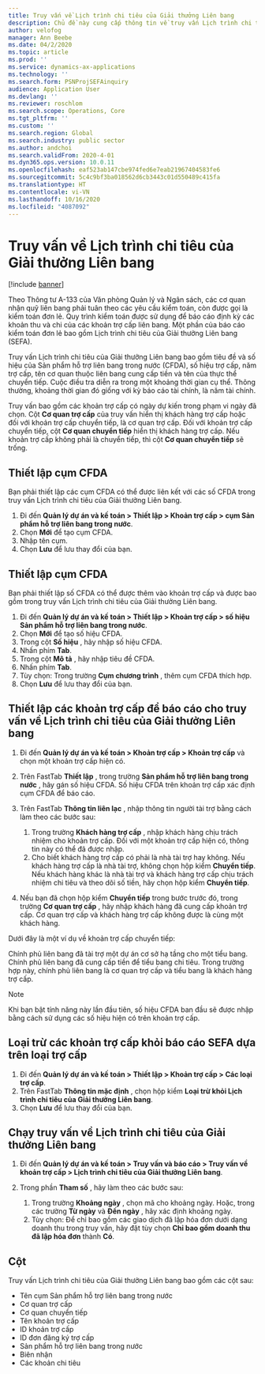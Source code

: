 ```yaml
---
title: Truy vấn về Lịch trình chi tiêu của Giải thưởng Liên bang
description: Chủ đề này cung cấp thông tin về truy vấn Lịch trình chi tiêu của Giải thưởng Liên bang.
author: velofog
manager: Ann Beebe
ms.date: 04/2/2020
ms.topic: article
ms.prod: ''
ms.service: dynamics-ax-applications
ms.technology: ''
ms.search.form: PSNProjSEFAinquiry
audience: Application User
ms.devlang: ''
ms.reviewer: roschlom
ms.search.scope: Operations, Core
ms.tgt_pltfrm: ''
ms.custom: ''
ms.search.region: Global
ms.search.industry: public sector
ms.author: andchoi
ms.search.validFrom: 2020-4-01
ms.dyn365.ops.version: 10.0.11
ms.openlocfilehash: eaf523ab147cbe974fed6e7eab21967404583fe6
ms.sourcegitcommit: 5c4c9bf3ba018562d6cb3443c01d550489c415fa
ms.translationtype: HT
ms.contentlocale: vi-VN
ms.lasthandoff: 10/16/2020
ms.locfileid: "4087092"
---
```

# <a name="schedule-of-expenditures-of-federal-awards-inquiry"></a>Truy vấn về Lịch trình chi tiêu của Giải thưởng Liên bang

[!include [banner](../includes/banner.md)]

Theo Thông tư A-133 của Văn phòng Quản lý và Ngân sách, các cơ quan nhận quỹ liên bang phải tuân theo các yêu cầu kiểm toán, còn được gọi là kiểm toán đơn lẻ. Quy trình kiểm toán được sử dụng để báo cáo định kỳ các khoản thu và chi của các khoản trợ cấp liên bang. Một phần của báo cáo kiểm toán đơn lẻ bao gồm Lịch trình chi tiêu của Giải thưởng Liên bang (SEFA).

Truy vấn Lịch trình chi tiêu của Giải thưởng Liên bang bao gồm tiêu đề và số hiệu của Sản phẩm hỗ trợ liên bang trong nước (CFDA), số hiệu trợ cấp, năm trợ cấp, tên cơ quan thuộc liên bang cung cấp tiền và tên của thực thể chuyển tiếp. Cuộc điều tra diễn ra trong một khoảng thời gian cụ thể. Thông thường, khoảng thời gian đó giống với kỳ báo cáo tài chính, là năm tài chính.

Truy vấn bao gồm các khoản trợ cấp có ngày dự kiến trong phạm vi ngày đã chọn. Cột **Cơ quan trợ cấp** của truy vấn hiển thị khách hàng trợ cấp hoặc đối với khoản trợ cấp chuyển tiếp, là cơ quan trợ cấp. Đối với khoản trợ cấp chuyển tiếp, cột **Cơ quan chuyển tiếp** hiển thị khách hàng trợ cấp. Nếu khoản trợ cấp không phải là chuyển tiếp, thì cột **Cơ quan chuyển tiếp** sẽ trống.

## <a name="set-up-the-cfda-clusters"></a>Thiết lập cụm CFDA

Bạn phải thiết lập các cụm CFDA có thể được liên kết với các số CFDA trong truy vấn Lịch trình chi tiêu của Giải thưởng Liên bang.

1. Đi đến **Quản lý dự án và kế toán \> Thiết lập \> Khoản trợ cấp \> cụm Sản phẩm hỗ trợ liên bang trong nước**.
2. Chọn **Mới** để tạo cụm CFDA.
3. Nhập tên cụm.
4. Chọn **Lưu** để lưu thay đổi của bạn.

## <a name="set-up-cfda-numbers"></a>Thiết lập cụm CFDA

Bạn phải thiết lập số CFDA có thể được thêm vào khoản trợ cấp và được bao gồm trong truy vấn Lịch trình chi tiêu của Giải thưởng Liên bang.

1. Đi đến **Quản lý dự án và kế toán \> Thiết lập \> Khoản trợ cấp \> số hiệu Sản phẩm hỗ trợ liên bang trong nước**.
2. Chọn **Mới** để tạo số hiệu CFDA.
3. Trong cột **Số hiệu** , hãy nhập số hiệu CFDA.
4. Nhấn phím **Tab**.
5. Trong cột **Mô tả** , hãy nhập tiêu đề CFDA.
6. Nhấn phím **Tab**.
7. Tùy chọn: Trong trường **Cụm chương trình** , thêm cụm CFDA thích hợp.
8. Chọn **Lưu** để lưu thay đổi của bạn.

## <a name="set-up-grants-to-report-for-the-schedule-of-expenditures-of-federal-awards-inquiry"></a>Thiết lập các khoản trợ cấp để báo cáo cho truy vấn về Lịch trình chi tiêu của Giải thưởng Liên bang

1. Đi đến **Quản lý dự án và kế toán \> Khoản trợ cấp \> Khoản trợ cấp** và chọn một khoản trợ cấp hiện có.
2. Trên FastTab **Thiết lập** , trong trường **Sản phẩm hỗ trợ liên bang trong nước** , hãy gán số hiệu CFDA. Số hiệu CFDA trên khoản trợ cấp xác định cụm CFDA để báo cáo.
3. Trên FastTab **Thông tin liên lạc** , nhập thông tin người tài trợ bằng cách làm theo các bước sau:

    1. Trong trường **Khách hàng trợ cấp** , nhập khách hàng chịu trách nhiệm cho khoản trợ cấp. Đối với một khoản trợ cấp hiện có, thông tin này có thể đã được nhập.
    2. Cho biết khách hàng trợ cấp có phải là nhà tài trợ hay không. Nếu khách hàng trợ cấp là nhà tài trợ, không chọn hộp kiểm **Chuyển tiếp**. Nếu khách hàng khác là nhà tài trợ và khách hàng trợ cấp chịu trách nhiệm chi tiêu và theo dõi số tiền, hãy chọn hộp kiểm **Chuyển tiếp**.

4. Nếu bạn đã chọn hộp kiểm **Chuyển tiếp** trong bước trước đó, trong trường **Cơ quan trợ cấp** , hãy nhập khách hàng đã cung cấp khoản trợ cấp. Cơ quan trợ cấp và khách hàng trợ cấp không được là cùng một khách hàng.

Dưới đây là một ví dụ về khoản trợ cấp chuyển tiếp:

Chính phủ liên bang đã tài trợ một dự án cơ sở hạ tầng cho một tiểu bang. Chính phủ liên bang đã cung cấp tiền để tiểu bang chi tiêu. Trong trường hợp này, chính phủ liên bang là cơ quan trợ cấp và tiểu bang là khách hàng trợ cấp.

> [!NOTE] 
> Khi bạn bật tính năng này lần đầu tiên, số hiệu CFDA ban đầu sẽ được nhập bằng cách sử dụng các số hiệu hiện có trên khoản trợ cấp.

## <a name="exclude-grants-from-sefa-reporting-based-on-the-grant-type"></a>Loại trừ các khoản trợ cấp khỏi báo cáo SEFA dựa trên loại trợ cấp

1. Đi đến **Quản lý dự án và kế toán \> Thiết lập \> Khoản trợ cấp \> Các loại trợ cấp**.
2. Trên FastTab **Thông tin mặc định** , chọn hộp kiểm **Loại trừ khỏi Lịch trình chi tiêu của Giải thưởng Liên bang**.
3. Chọn **Lưu** để lưu thay đổi của bạn.

## <a name="run-the-schedule-of-expenditures-of-federal-awards-inquiry"></a>Chạy truy vấn về Lịch trình chi tiêu của Giải thưởng Liên bang

1. Đi đến **Quản lý dự án và kế toán \> Truy vấn và báo cáo \> Truy vấn về khoản trợ cấp \> Lịch trình chi tiêu của Giải thưởng Liên bang**.
2. Trong phần **Tham số** , hãy làm theo các bước sau:

    1. Trong trường **Khoảng ngày** , chọn mã cho khoảng ngày. Hoặc, trong các trường **Từ ngày** và **Đến ngày** , hãy xác định khoảng ngày.
    2. Tùy chọn: Để chỉ bao gồm các giao dịch đã lập hóa đơn dưới dạng doanh thu trong truy vấn, hãy đặt tùy chọn **Chỉ bao gồm doanh thu đã lập hóa đơn** thành **Có**.

## <a name="columns"></a>Cột

Truy vấn Lịch trình chi tiêu của Giải thưởng Liên bang bao gồm các cột sau:

- Tên cụm Sản phẩm hỗ trợ liên bang trong nước
- Cơ quan trợ cấp
- Cơ quan chuyển tiếp
- Tên khoản trợ cấp
- ID khoản trợ cấp
- ID đơn đăng ký trợ cấp
- Sản phẩm hỗ trợ liên bang trong nước
- Biên nhận
- Các khoản chi tiêu
